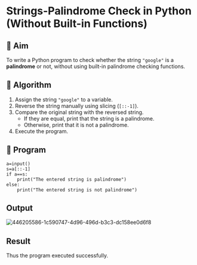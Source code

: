 # Strings-Palindrome Check in Python (Without Built-in Functions)

## 🎯 Aim
To write a Python program to check whether the string `"google"` is a **palindrome** or not, without using built-in palindrome checking functions.

## 🧠 Algorithm
1. Assign the string `"google"` to a variable.
2. Reverse the string manually using slicing (`[::-1]`).
3. Compare the original string with the reversed string.
   - If they are equal, print that the string is a palindrome.
   - Otherwise, print that it is not a palindrome.
4. Execute the program.

## 🧾 Program
~~~
a=input()
s=a[::-1]
if a==s:
    print("The entered string is palindrome")
else:
    print("The entered string is not palindrome")
~~~
## Output
![446205586-1c590747-4d96-496d-b3c3-dc158ee0d6f8](https://github.com/user-attachments/assets/451b84f1-7481-4bd3-9bae-697c4d220fed)

## Result
Thus the program executed successfully.
